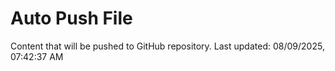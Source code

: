 # Auto Push File

Content that will be pushed to GitHub repository.
Last updated: 08/09/2025, 07:42:37 AM